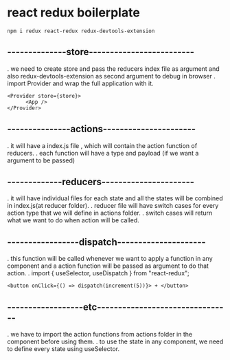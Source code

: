 # react redux boilerplate

```
npm i redux react-redux redux-devtools-extension

```

## --------------store-------------------------

. we need to create store and pass the reducers index file as argument and also redux-devtools-extension as second argument to debug in browser
. import Provider and wrap the full application with it.

```
<Provider store={store}>
      <App />
</Provider>
```

## ---------------actions----------------------

. it will have a index.js file , which will contain the action function of reducers.
. each function will have a type and payload (if we want a argument to be passed)

## -------------reducers----------------------

. it will have individual files for each state and all the states will be combined in index.js(at reducer folder).
. reducer file will have switch cases for every action type that we will define in actions folder.
. switch cases will return what we want to do when action will be called.

## -----------------dispatch---------------------

. this function will be called whenever we want to apply a function in any component and a action function will be passed as argument to do that action.
. import { useSelector, useDispatch } from "react-redux";

```
<button onClick={() => dispatch(increment(5))}> + </button>

```

## ------------------etc--------------------------------

. we have to import the action functions from actions folder in the component before using them.
. to use the state in any component, we need to define every state using useSelector.
